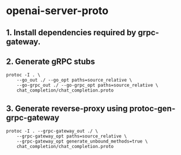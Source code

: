 # openai-server-proto

## 1. Install dependencies required by grpc-gateway.

## 2. Generate gRPC stubs

```
protoc -I . \
    --go_out ./ --go_opt paths=source_relative \
    --go-grpc_out ./ --go-grpc_opt paths=source_relative \
    chat_completion/chat_completion.proto
```

## 3. Generate reverse-proxy using protoc-gen-grpc-gateway

```
protoc -I . --grpc-gateway_out ./ \
    --grpc-gateway_opt paths=source_relative \
    --grpc-gateway_opt generate_unbound_methods=true \
    chat_completion/chat_completion.proto
```